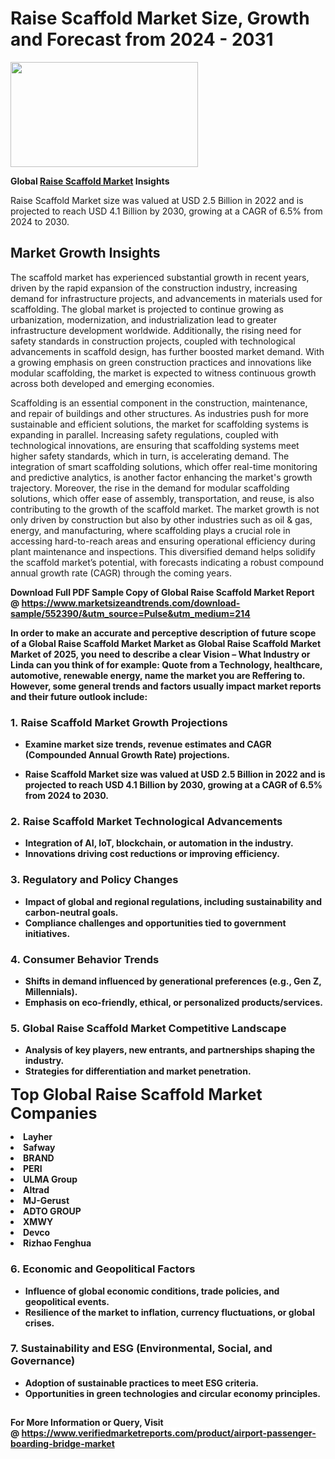 <H1>Raise Scaffold Market Size, Growth and Forecast from 2024 - 2031</H1><img class="aligncenter size-medium wp-image-584254" src="https://thirdeyenews.in/wp-content/uploads/2024/09/Global-Market-Research-300x168.jpeg" alt="" width="300" height="168" /><p><strong>Global&nbsp;<a href="https://www.marketsizeandtrends.com/download-sample/552390/&amp;utm_source=Pulse&amp;utm_medium=214">Raise Scaffold Market</a> Insights</strong></p><p>Raise Scaffold Market size was valued at USD 2.5 Billion in 2022 and is projected to reach USD 4.1 Billion by 2030, growing at a CAGR of 6.5% from 2024 to 2030.</p><p><h2>Market Growth Insights</h2> <p>The scaffold market has experienced substantial growth in recent years, driven by the rapid expansion of the construction industry, increasing demand for infrastructure projects, and advancements in materials used for scaffolding. The global market is projected to continue growing as urbanization, modernization, and industrialization lead to greater infrastructure development worldwide. Additionally, the rising need for safety standards in construction projects, coupled with technological advancements in scaffold design, has further boosted market demand. With a growing emphasis on green construction practices and innovations like modular scaffolding, the market is expected to witness continuous growth across both developed and emerging economies.</p> <p><strong></strong></p> <p>Scaffolding is an essential component in the construction, maintenance, and repair of buildings and other structures. As industries push for more sustainable and efficient solutions, the market for scaffolding systems is expanding in parallel. Increasing safety regulations, coupled with technological innovations, are ensuring that scaffolding systems meet higher safety standards, which in turn, is accelerating demand. The integration of smart scaffolding solutions, which offer real-time monitoring and predictive analytics, is another factor enhancing the market's growth trajectory. Moreover, the rise in the demand for modular scaffolding solutions, which offer ease of assembly, transportation, and reuse, is also contributing to the growth of the scaffold market. The market growth is not only driven by construction but also by other industries such as oil & gas, energy, and manufacturing, where scaffolding plays a crucial role in accessing hard-to-reach areas and ensuring operational efficiency during plant maintenance and inspections. This diversified demand helps solidify the scaffold market’s potential, with forecasts indicating a robust compound annual growth rate (CAGR) through the coming years.</p> <p><strong></p><p><span class=""><strong>Download Full PDF Sample Copy of Global Raise Scaffold Market Report</strong> @ <a href="https://www.marketsizeandtrends.com/download-sample/552390/&amp;utm_source=Pulse&amp;utm_medium=214" target="_blank">https://www.marketsizeandtrends.com/download-sample/552390/&amp;utm_source=Pulse&amp;utm_medium=214</a></span></p><p>In order to make an accurate and perceptive description of future scope of a Global&nbsp;Raise Scaffold Market Market as Global&nbsp;Raise Scaffold Market Market of 2025, you need to describe a clear Vision &ndash; What Industry or Linda can you think of for example: Quote from a Technology, healthcare, automotive, renewable energy, name the market you are Reffering to. However, some general trends and factors usually impact market reports and their future outlook include:</p><h3>1.&nbsp;<strong>Raise Scaffold Market Growth Projections</strong></h3><ul><li>Examine market size trends, revenue estimates and CAGR (Compounded Annual Growth Rate) projections.</li><li><p>Raise Scaffold Market size was valued at USD 2.5 Billion in 2022 and is projected to reach USD 4.1 Billion by 2030, growing at a CAGR of 6.5% from 2024 to 2030.</p></li></ul><h3>2.&nbsp;<strong>Raise Scaffold Market Technological Advancements</strong></h3><ul><li>Integration of AI, IoT, blockchain, or automation in the industry.</li><li>Innovations driving cost reductions or improving efficiency.</li></ul><h3>3.&nbsp;<strong>Regulatory and Policy Changes</strong></h3><ul><li>Impact of global and regional regulations, including sustainability and carbon-neutral goals.</li><li>Compliance challenges and opportunities tied to government initiatives.</li></ul><h3>4.&nbsp;<strong>Consumer Behavior Trends</strong></h3><ul><li>Shifts in demand influenced by generational preferences (e.g., Gen Z, Millennials).</li><li>Emphasis on eco-friendly, ethical, or personalized products/services.</li></ul><h3>5.&nbsp;<strong>Global Raise Scaffold Market Competitive Landscape</strong></h3><ul><li>Analysis of key players, new entrants, and partnerships shaping the industry.</li><li>Strategies for differentiation and market penetration.</li></ul><p data-pm-slice="1 1 []"><span style="color: inherit; font-family: inherit; font-size: 25px;">Top Global Raise Scaffold Market Companies</span></p><div class="" data-test-id=""><p><li>Layher</li><li> Safway</li><li> BRAND</li><li> PERI</li><li> ULMA Group</li><li> Altrad</li><li> MJ-Gerust</li><li> ADTO GROUP</li><li> XMWY</li><li> Devco</li><li> Rizhao Fenghua</li></p></div><h3>6.&nbsp;<strong>Economic and Geopolitical Factors</strong></h3><ul><li>Influence of global economic conditions, trade policies, and geopolitical events.</li><li>Resilience of the market to inflation, currency fluctuations, or global crises.</li></ul><h3>7.&nbsp;<strong>Sustainability and ESG (Environmental, Social, and Governance)</strong></h3><ul><li>Adoption of sustainable practices to meet ESG criteria.</li><li>Opportunities in green technologies and circular economy principles.</li></ul><h2><strong style="font-size: 14px;">For More Information or Query, Visit @&nbsp;</strong><a style="background-color: #ffffff; font-size: 14px;" href="https://www.marketsizeandtrends.com/report/raise-scaffold-market/" target="_blank">https://www.verifiedmarketreports.com/product/airport-passenger-boarding-bridge-market</a></h2>
